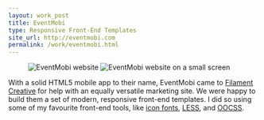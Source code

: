 ```yaml
---
layout: work_post
title: EventMobi
type: Responsive Front-End Templates
site_url: http://eventmobi.com
permalink: /work/eventmobi.html
---
```


<figure class="responsive-site">
    <img src="{% asset_path work/eventmobi-full.png %}" alt="EventMobi website" class="site-full"/>
    <img src="{% asset_path work/eventmobi-mobile.png %}" alt="EventMobi website on a small screen" class="site-mobile"/>
</figure>

With a solid HTML5 mobile app to their name, EventMobi came to [Filament Creative](http://filamentlab.com) for help with an equally versatile marketing site. We were happy to build them a set of modern, responsive front-end templates.  I did so using some of my favourite front-end tools, like [icon fonts](http://www.entypo.com/), [LESS](http://lesscss.org), and [OOCSS](https://github.com/stubbornella/oocss).